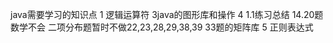 ﻿java需要学习的知识点
1  逻辑运算符
3java的图形库和操作
4 1.1练习总结 14.20题数学不会  二项分布题暂时不做22,23,28,29,38,39  33题的矩阵库
5 正则表达式